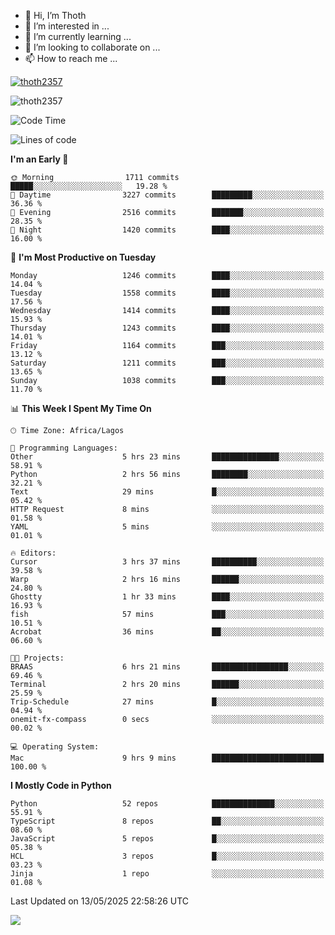 <!---
thoth2357/thoth2357 is a ✨ special ✨ repository because its `README.md` (this file) appears on your GitHub profile.
You can click the Preview link to take a look at your changes.
--->

- 👋 Hi, I’m Thoth
- 👀 I’m interested in ...
- 🌱 I’m currently learning ...
- 💞️ I’m looking to collaborate on ...
- 📫 How to reach me ...


<p align="left"> <a href="https://github.com/ryo-ma/github-profile-trophy"><img src="https://github-profile-trophy.vercel.app/?username=thoth2357&theme=gruvbox&no-bg=true&no-frame=false&title=MultiLanguage,Commits,Repositories,Stars,Followers,PullRequest,Reviews,Issues" alt="thoth2357" /></a> </p>

<p align="left"> <img src="https://komarev.com/ghpvc/?username=thoth2357&label=Profile%20views&color=0e75b6&style=flat" alt="thoth2357" /> </p>

<!--START_SECTION:waka-->
![Code Time](http://img.shields.io/badge/Code%20Time-3%2C406%20hrs%2040%20mins-blue)

![Lines of code](https://img.shields.io/badge/From%20Hello%20World%20I%27ve%20Written-31.1%20million%20lines%20of%20code-blue)

**I'm an Early 🐤** 

```text
🌞 Morning                1711 commits        █████░░░░░░░░░░░░░░░░░░░░   19.28 % 
🌆 Daytime                3227 commits        █████████░░░░░░░░░░░░░░░░   36.36 % 
🌃 Evening                2516 commits        ███████░░░░░░░░░░░░░░░░░░   28.35 % 
🌙 Night                  1420 commits        ████░░░░░░░░░░░░░░░░░░░░░   16.00 % 
```
📅 **I'm Most Productive on Tuesday** 

```text
Monday                   1246 commits        ████░░░░░░░░░░░░░░░░░░░░░   14.04 % 
Tuesday                  1558 commits        ████░░░░░░░░░░░░░░░░░░░░░   17.56 % 
Wednesday                1414 commits        ████░░░░░░░░░░░░░░░░░░░░░   15.93 % 
Thursday                 1243 commits        ████░░░░░░░░░░░░░░░░░░░░░   14.01 % 
Friday                   1164 commits        ███░░░░░░░░░░░░░░░░░░░░░░   13.12 % 
Saturday                 1211 commits        ███░░░░░░░░░░░░░░░░░░░░░░   13.65 % 
Sunday                   1038 commits        ███░░░░░░░░░░░░░░░░░░░░░░   11.70 % 
```


📊 **This Week I Spent My Time On** 

```text
🕑︎ Time Zone: Africa/Lagos

💬 Programming Languages: 
Other                    5 hrs 23 mins       ███████████████░░░░░░░░░░   58.91 % 
Python                   2 hrs 56 mins       ████████░░░░░░░░░░░░░░░░░   32.21 % 
Text                     29 mins             █░░░░░░░░░░░░░░░░░░░░░░░░   05.42 % 
HTTP Request             8 mins              ░░░░░░░░░░░░░░░░░░░░░░░░░   01.58 % 
YAML                     5 mins              ░░░░░░░░░░░░░░░░░░░░░░░░░   01.01 % 

🔥 Editors: 
Cursor                   3 hrs 37 mins       ██████████░░░░░░░░░░░░░░░   39.58 % 
Warp                     2 hrs 16 mins       ██████░░░░░░░░░░░░░░░░░░░   24.80 % 
Ghostty                  1 hr 33 mins        ████░░░░░░░░░░░░░░░░░░░░░   16.93 % 
fish                     57 mins             ███░░░░░░░░░░░░░░░░░░░░░░   10.51 % 
Acrobat                  36 mins             ██░░░░░░░░░░░░░░░░░░░░░░░   06.60 % 

🐱‍💻 Projects: 
BRAAS                    6 hrs 21 mins       █████████████████░░░░░░░░   69.46 % 
Terminal                 2 hrs 20 mins       ██████░░░░░░░░░░░░░░░░░░░   25.59 % 
Trip-Schedule            27 mins             █░░░░░░░░░░░░░░░░░░░░░░░░   04.94 % 
onemit-fx-compass        0 secs              ░░░░░░░░░░░░░░░░░░░░░░░░░   00.02 % 

💻 Operating System: 
Mac                      9 hrs 9 mins        █████████████████████████   100.00 % 
```

**I Mostly Code in Python** 

```text
Python                   52 repos            ██████████████░░░░░░░░░░░   55.91 % 
TypeScript               8 repos             ██░░░░░░░░░░░░░░░░░░░░░░░   08.60 % 
JavaScript               5 repos             █░░░░░░░░░░░░░░░░░░░░░░░░   05.38 % 
HCL                      3 repos             █░░░░░░░░░░░░░░░░░░░░░░░░   03.23 % 
Jinja                    1 repo              ░░░░░░░░░░░░░░░░░░░░░░░░░   01.08 % 
```




 Last Updated on 13/05/2025 22:58:26 UTC
<!--END_SECTION:waka-->
<!--![](http://github-profile-summary-cards.vercel.app/api/cards/profile-details?username=thoth2357&theme=2077)

![](http://github-profile-summary-cards.vercel.app/api/cards/stats?username=thoth2357&theme=2077)![](http://github-profile-summary-cards.vercel.app/api/cards/productive-time?username=thoth2357&theme=2077&utcOffset=8) -->
<img src="https://t.bkit.co/w_6789c39040b80.gif" />
